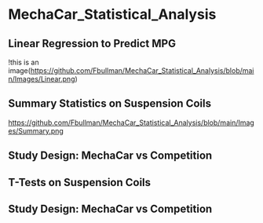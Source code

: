 # MechaCar_Statistical_Analysis
## Linear Regression to Predict MPG
!this is an image(https://github.com/Fbullman/MechaCar_Statistical_Analysis/blob/main/Images/Linear.png)

## Summary Statistics on Suspension Coils
https://github.com/Fbullman/MechaCar_Statistical_Analysis/blob/main/Images/Summary.png

## Study Design: MechaCar vs Competition

## T-Tests on Suspension Coils

## Study Design: MechaCar vs Competition
